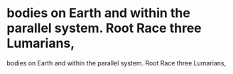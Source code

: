 # bodies on Earth and within the parallel system. Root Race three Lumarians,

bodies on Earth and within the parallel system. Root Race three Lumarians,